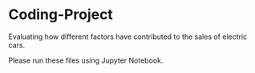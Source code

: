 # Coding-Project
Evaluating how different factors have contributed to the sales of electric cars.

Please run these files using Jupyter Notebook.
